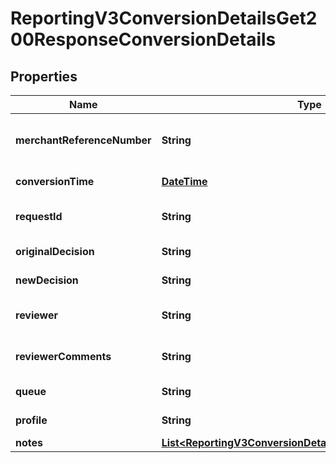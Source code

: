 
# ReportingV3ConversionDetailsGet200ResponseConversionDetails

## Properties
Name | Type | Description | Notes
------------ | ------------- | ------------- | -------------
**merchantReferenceNumber** | **String** | Merchant reference number of a merchant |  [optional]
**conversionTime** | [**DateTime**](DateTime.md) | Date of conversion |  [optional]
**requestId** | **String** | Cybersource Transation request id |  [optional]
**originalDecision** | **String** | Original decision |  [optional]
**newDecision** | **String** | New decision |  [optional]
**reviewer** | **String** | User name of the reviewer |  [optional]
**reviewerComments** | **String** | Comments of the reviewer |  [optional]
**queue** | **String** | Name of the queue |  [optional]
**profile** | **String** | Name of the profile |  [optional]
**notes** | [**List&lt;ReportingV3ConversionDetailsGet200ResponseNotes&gt;**](ReportingV3ConversionDetailsGet200ResponseNotes.md) |  |  [optional]



